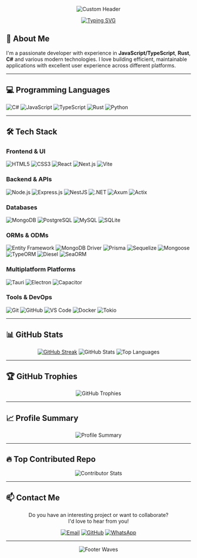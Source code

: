 <div align="center">

<!-- Header con texto que simula typing -->
![Custom Header](https://capsule-render.vercel.app/api?type=waving&color=gradient&height=200&section=header&text=👋+Hi!+I'm+Victor+Hernández&fontSize=35&fontColor=ffffff&animation=fadeIn&desc=Fullstack+Developer+%7C+JavaScript+Rust+C%23+%7C+Clean+Code+Advocate&descSize=16&descAlign=50&descAlignY=65)

</div>

<div align="center">

<!-- Efecto typing con información profesional -->
[![Typing SVG](https://readme-typing-svg.demolab.com/?lines=🚀+Fullstack+Web+Developer;💻+JavaScript+•+Rust+•+C%23+Specialist;🏗️+Building+scalable+web+applications;✨+Creating+innovative+solutions;🧩+Passionate+about+clean+architecture;🤝+Open+to+collaborate+on+exciting+projects&center=true&color=ff6b6b&size=26&font=Segoe+UI&weight=600&width=900&height=40&duration=3000&pause=1500&repeat=true)](https://git.io/typing-svg)

</div>

## 🚀 About Me

I'm a passionate developer with experience in **JavaScript/TypeScript**, **Rust**, **C#** and various modern technologies. I love building efficient, maintainable applications with excellent user experience across different platforms.

---

## 💻 Programming Languages

![C#](https://img.shields.io/badge/C%23-239120?style=for-the-badge&logo=c-sharp&logoColor=white)
![JavaScript](https://img.shields.io/badge/JavaScript-F7DF1E?style=for-the-badge&logo=javascript&logoColor=black)
![TypeScript](https://img.shields.io/badge/TypeScript-007ACC?style=for-the-badge&logo=typescript&logoColor=white)
![Rust](https://img.shields.io/badge/Rust-000000?style=for-the-badge&logo=rust&logoColor=white)
![Python](https://img.shields.io/badge/Python-3776AB?style=for-the-badge&logo=python&logoColor=white)


---

## 🛠️ Tech Stack

### Frontend & UI
![HTML5](https://img.shields.io/badge/HTML5-E34F26?style=for-the-badge&logo=html5&logoColor=white)
![CSS3](https://img.shields.io/badge/CSS3-1572B6?style=for-the-badge&logo=css3&logoColor=white)
![React](https://img.shields.io/badge/React-20232A?style=for-the-badge&logo=react&logoColor=61DAFB)
![Next.js](https://img.shields.io/badge/Next.js-000000?style=for-the-badge&logo=next.js&logoColor=white)
![Vite](https://img.shields.io/badge/Vite-646CFF?style=for-the-badge&logo=vite&logoColor=white)

### Backend & APIs
![Node.js](https://img.shields.io/badge/Node.js-339933?style=for-the-badge&logo=nodedotjs&logoColor=white)
![Express.js](https://img.shields.io/badge/Express.js-000000?style=for-the-badge&logo=express&logoColor=white)
![NestJS](https://img.shields.io/badge/NestJS-E0234E?style=for-the-badge&logo=nestjs&logoColor=white)
![.NET](https://img.shields.io/badge/.NET-512BD4?style=for-the-badge&logo=dotnet&logoColor=white)
![Axum](https://img.shields.io/badge/Axum-000000?style=for-the-badge&logo=rust&logoColor=white)
![Actix](https://img.shields.io/badge/Actix-000000?style=for-the-badge&logo=rust&logoColor=white)

### Databases
![MongoDB](https://img.shields.io/badge/MongoDB-47A248?style=for-the-badge&logo=mongodb&logoColor=white)
![PostgreSQL](https://img.shields.io/badge/PostgreSQL-4169E1?style=for-the-badge&logo=postgresql&logoColor=white)
![MySQL](https://img.shields.io/badge/MySQL-4479A1?style=for-the-badge&logo=mysql&logoColor=white)
![SQLite](https://img.shields.io/badge/SQLite-003B57?style=for-the-badge&logo=sqlite&logoColor=white)

### ORMs & ODMs
![Entity Framework](https://img.shields.io/badge/Entity%20Framework-512BD4?style=for-the-badge&logo=dotnet&logoColor=white)
![MongoDB Driver](https://img.shields.io/badge/MongoDB%20Driver-47A248?style=for-the-badge&logo=mongodb&logoColor=white)
![Prisma](https://img.shields.io/badge/Prisma-2D3748?style=for-the-badge&logo=prisma&logoColor=white)
![Sequelize](https://img.shields.io/badge/Sequelize-52B0E7?style=for-the-badge&logo=sequelize&logoColor=white)
![Mongoose](https://img.shields.io/badge/Mongoose-880000?style=for-the-badge&logo=mongoose&logoColor=white)
![TypeORM](https://img.shields.io/badge/TypeORM-FE0909?style=for-the-badge&logo=typeorm&logoColor=white)
![Diesel](https://img.shields.io/badge/Diesel-000000?style=for-the-badge&logo=rust&logoColor=white)
![SeaORM](https://img.shields.io/badge/SeaORM-000000?style=for-the-badge&logo=rust&logoColor=white)

### Multiplatform Platforms
![Tauri](https://img.shields.io/badge/Tauri-FFC131?style=for-the-badge&logo=tauri&logoColor=black)
![Electron](https://img.shields.io/badge/Electron-47848F?style=for-the-badge&logo=electron&logoColor=white)
![Capacitor](https://img.shields.io/badge/Capacitor-119EED?style=for-the-badge&logo=capacitor&logoColor=white)

### Tools & DevOps
![Git](https://img.shields.io/badge/Git-F05032?style=for-the-badge&logo=git&logoColor=white)
![GitHub](https://img.shields.io/badge/GitHub-181717?style=for-the-badge&logo=github&logoColor=white)
![VS Code](https://img.shields.io/badge/VS_Code-007ACC?style=for-the-badge&logo=visual-studio-code&logoColor=white)
![Docker](https://img.shields.io/badge/Docker-2496ED?style=for-the-badge&logo=docker&logoColor=white)
![Tokio](https://img.shields.io/badge/Tokio-000000?style=for-the-badge&logo=rust&logoColor=white)

---

## 📊 GitHub Stats

<div align="center">
  
[![GitHub Streak](https://streak-stats.demolab.com/?user=VictorHerdz10&theme=dark&hide_border=true&border_radius=10)](https://git.io/streak-stats)
![GitHub Stats](https://github-readme-stats.vercel.app/api?username=VictorHerdz10&show_icons=true&theme=radical)
![Top Languages](https://github-readme-stats.vercel.app/api/top-langs/?username=VictorHerdz10&layout=compact&theme=radical)

</div>

---

## 🏆 GitHub Trophies

<div align="center">

![GitHub Trophies](https://github-profile-trophy.vercel.app/?username=VictorHerdz10&theme=gruvbox&no-frame=true&margin-w=10)

</div>

---

## 📈 Profile Summary

<div align="center">

![Profile Summary](https://github-profile-summary-cards.vercel.app/api/cards/profile-details?username=VictorHerdz10&theme=radical)

</div>

---

## 🔥 Top Contributed Repo

<div align="center">

![Contributor Stats](https://github-contributor-stats.vercel.app/api?username=VictorHerdz10&limit=5&theme=radical&combine_all_yearly_contributions=true)

</div>

---

## 📫 Contact Me

<div align="center">

Do you have an interesting project or want to collaborate?  
I'd love to hear from you!

[![Email](https://img.shields.io/badge/Email-victorhernandezsalcedo4@gmail.com-D14836?style=for-the-badge&logo=gmail&logoColor=white)](mailto:victorhernandezsalcedo4@gmail.com)
[![GitHub](https://img.shields.io/badge/GitHub-VictorHerdz10-181717?style=for-the-badge&logo=github&logoColor=white)](https://github.com/VictorHerdz10)
[![WhatsApp](https://img.shields.io/badge/WhatsApp-25D366?style=for-the-badge&logo=whatsapp&logoColor=white)](https://wa.link/0x8x5g)

</div>

---

<div align="center">

![Footer Waves](https://capsule-render.vercel.app/api?type=waving&color=gradient&height=150&section=footer&text=Thanks%20for%20visiting%20my%20profile!%20&fontSize=20&fontColor=ffffff&animation=fadeIn)

</div>
